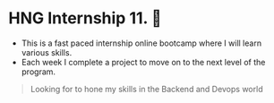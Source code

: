 # HNG Internship 11. :rocket:
- This is a fast paced internship online bootcamp where I will learn various skills.
- Each week I complete a project to move on to the next level of the program.
> Looking for to hone my skills in the Backend and Devops world
